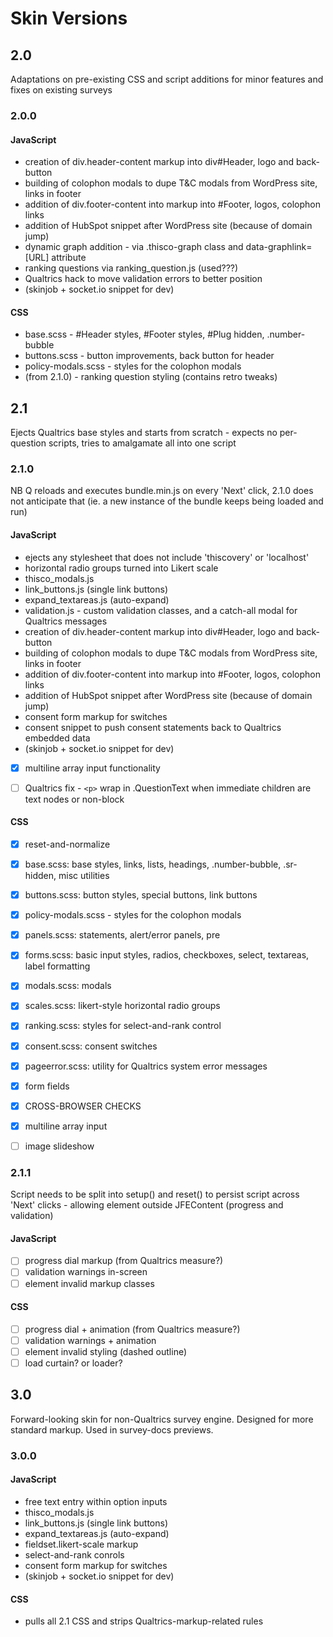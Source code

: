 # Skin Versions

## 2.0

Adaptations on pre-existing CSS and script additions for minor features and fixes on existing surveys

### 2.0.0

#### JavaScript

- creation of div.header-content markup into div#Header, logo and back-button
- building of colophon modals to dupe T&C modals from WordPress site, links in footer
- addition of div.footer-content into markup into #Footer, logos, colophon links
- addition of HubSpot snippet after WordPress site (because of domain jump)
- dynamic graph addition - via .thisco-graph class and data-graphlink=[URL] attribute
- ranking questions via ranking_question.js (used???)
- Qualtrics hack to move validation errors to better position
- (skinjob + socket.io snippet for dev)

#### CSS

- base.scss - #Header styles, #Footer styles, #Plug hidden, .number-bubble 
- buttons.scss - button improvements, back button for header
- policy-modals.scss - styles for the colophon modals
- (from 2.1.0) - ranking question styling (contains retro tweaks)

## 2.1

Ejects Qualtrics base styles and starts from scratch - expects no per-question scripts, tries to amalgamate all into one script

### 2.1.0

NB Q reloads and executes bundle.min.js on every 'Next' click, 2.1.0 does not anticipate that (ie. a new instance of the bundle keeps being loaded and run)

#### JavaScript

- ejects any stylesheet that does not include 'thiscovery' or 'localhost'
- horizontal radio groups turned into Likert scale
- thisco_modals.js
- link_buttons.js (single link buttons)
- expand_textareas.js (auto-expand)
- validation.js - custom validation classes, and a catch-all modal for Qualtrics messages
- creation of div.header-content markup into div#Header, logo and back-button
- building of colophon modals to dupe T&C modals from WordPress site, links in footer
- addition of div.footer-content into markup into #Footer, logos, colophon links
- addition of HubSpot snippet after WordPress site (because of domain jump)
- consent form markup for switches
- consent snippet to push consent statements back to Qualtrics embedded data
- (skinjob + socket.io snippet for dev)
- [x] multiline array input functionality
- [ ] Qualtrics fix - `<p>` wrap in .QuestionText when immediate children are text nodes or non-block


#### CSS

- [x] reset-and-normalize
- [x] base.scss: base styles, links, lists, headings, .number-bubble, .sr-hidden, misc utilities
- [x] buttons.scss: button styles, special buttons, link buttons
- [x] policy-modals.scss - styles for the colophon modals
- [x] panels.scss: statements, alert/error panels, pre
- [x] forms.scss: basic input styles, radios, checkboxes, select, textareas, label formatting
- [x] modals.scss: modals
- [x] scales.scss: likert-style horizontal radio groups
- [x] ranking.scss: styles for select-and-rank control
- [x] consent.scss: consent switches
- [x] pageerror.scss: utility for Qualtrics system error messages
- [x] form fields
- [x] CROSS-BROWSER CHECKS
- [x] multiline array input
- [ ] image slideshow


### 2.1.1

Script needs to be split into setup() and reset() to persist script across 'Next' clicks - allowing element outside JFEContent (progress and validation)

#### JavaScript

- [ ] progress dial markup (from Qualtrics measure?)
- [ ] validation warnings in-screen
- [ ] element invalid markup classes

#### CSS

- [ ] progress dial + animation (from Qualtrics measure?)
- [ ] validation warnings + animation
- [ ] element invalid styling (dashed outline)
- [ ] load curtain? or loader?

## 3.0

Forward-looking skin for non-Qualtrics survey engine. Designed for more standard markup. Used in survey-docs previews.

### 3.0.0

#### JavaScript

- free text entry within option inputs
- thisco_modals.js
- link_buttons.js (single link buttons)
- expand_textareas.js (auto-expand)
- fieldset.likert-scale markup
- select-and-rank conrols
- consent form markup for switches
- (skinjob + socket.io snippet for dev)

#### CSS

- pulls all 2.1 CSS and strips Qualtrics-markup-related rules